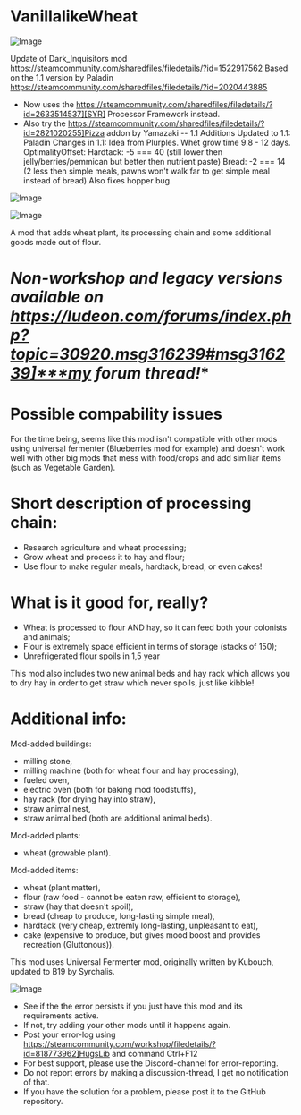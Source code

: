 # VanillalikeWheat

![Image](https://i.imgur.com/buuPQel.png)

Update of Dark_Inquisitors mod
https://steamcommunity.com/sharedfiles/filedetails/?id=1522917562
Based on the 1.1 version by Paladin
https://steamcommunity.com/sharedfiles/filedetails/?id=2020443885

- Now uses the https://steamcommunity.com/sharedfiles/filedetails/?id=2633514537][SYR] Processor Framework instead.
- Also try the https://steamcommunity.com/sharedfiles/filedetails/?id=2821020255]Pizza addon by Yamazaki
--
1.1 Additions
Updated to 1.1: Paladin
Changes in 1.1:
Idea from Plurples.
Whet grow time 9.8 - 12 days.
OptimalityOffset: Hardtack: -5 === 40 (still lower then jelly/berries/pemmican but better then nutrient paste)
Bread: -2 === 14 (2 less then simple meals, pawns won't walk far to get simple meal instead of bread)
Also fixes hopper bug.

![Image](https://i.imgur.com/pufA0kM.png)

	
![Image](https://i.imgur.com/Z4GOv8H.png)

A mod that adds wheat plant, its processing chain and some additional goods made out of flour.

# *Non-workshop and legacy versions available on *https://ludeon.com/forums/index.php?topic=30920.msg316239#msg316239]***my forum thread!***



# Possible compability issues

For the time being, seems like this mod isn't compatible with other mods using universal fermenter (Blueberries mod for example) and doesn't work well with other big mods that mess with food/crops and add similiar items (such as Vegetable Garden).

# Short description of processing chain:

- Research agriculture and wheat processing;
- Grow wheat and process it to hay and flour;
- Use flour to make regular meals, hardtack, bread, or even cakes!

# What is it good for, really?

- Wheat is processed to flour AND hay, so it can feed both your colonists and animals;
- Flour is extremely space efficient in terms of storage (stacks of 150);
- Unrefrigerated flour spoils in 1,5 year

This mod also includes two new animal beds and hay rack which allows you to dry hay in order to get straw which never spoils, just like kibble!



# Additional info:

Mod-added buildings:
- milling stone,
- milling machine (both for wheat  flour and hay processing),
- fueled oven,
- electric oven (both for baking mod foodstuffs),
- hay rack (for drying hay into straw),
- straw animal nest,
- straw animal bed (both are additional animal beds).

Mod-added plants:
- wheat (growable plant).

Mod-added items:
- wheat (plant matter),
- flour (raw food - cannot be eaten raw, efficient to storage),
- straw (hay that doesn't spoil),
- bread (cheap to produce, long-lasting simple meal),
- hardtack (very cheap, extremly long-lasting, unpleasant to eat),
- cake (expensive to produce, but gives mood boost and provides recreation (Gluttonous)).



This mod uses Universal Fermenter mod, originally written by Kubouch, updated to B19 by Syrchalis.

![Image](https://i.imgur.com/PwoNOj4.png)



-  See if the the error persists if you just have this mod and its requirements active.
-  If not, try adding your other mods until it happens again.
-  Post your error-log using https://steamcommunity.com/workshop/filedetails/?id=818773962]HugsLib and command Ctrl+F12
-  For best support, please use the Discord-channel for error-reporting.
-  Do not report errors by making a discussion-thread, I get no notification of that.
-  If you have the solution for a problem, please post it to the GitHub repository.



